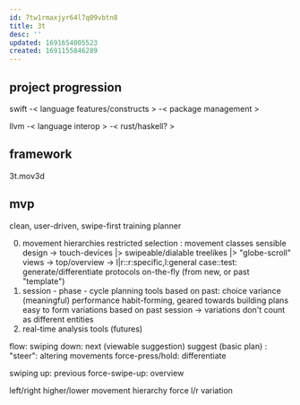 ```yaml
---
id: 7tw1rmaxjyr64l7q09vbtn8
title: 3t
desc: ''
updated: 1691654005523
created: 1691155846289
---
```


## project progression
swift
-< language features/constructs >
-< package management >

llvm
-< language interop >
-< rust/haskell? >

## framework
3t.mov3d

## mvp
clean, user-driven, swipe-first training planner

0. movement hierarchies
  restricted selection
  : movement classes
  sensible design -> touch-devices
  |> swipeable/dialable treelikes
  |> "globe-scroll" views
  -> top/overview
  -> l|r::r:specific,l:general
  case::test: generate/differentiate protocols on-the-fly (from new, or past "template")
1. session - phase - cycle
  planning tools based on past:
    choice
    variance (meaningful)
    performance
  habit-forming, geared towards building plans
  easy to form variations based on past session
  -> variations don't count as different entities
2. real-time analysis tools (futures)

flow:
swiping down: next (viewable suggestion)
  suggest (basic plan) : "steer": altering movements
  force-press/hold: differentiate

swiping up: previous
force-swipe-up: overview

left/right higher/lower movement hierarchy
force l/r variation
